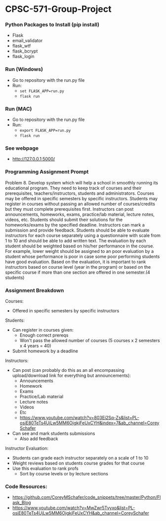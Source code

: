 # CPSC-571-Group-Project

### Python Packages to Install (pip install)
- Flask
- email_validator
- flask_wtf
- flask_bcrypt
- flask_login

### Run (Windows)
- Go to repository with the run.py file
- Run:
    - ```set FLASK_APP=run.py```
    - ```flask run```
    
### Run (MAC)
- Go to repository with the run.py file
- Run:
    - ```export FLASK_APP=run.py```
    - ```flask run```
    
### See webpage
- http://127.0.0.1:5000/

### Programming Assignment Prompt
Problem 8. Develop system which will help a school in smoothly running its educational program. They need to keep track
of courses and their prerequisites, teachers/instructors, students and administrators. Courses may be offered in specific 
semesters by specific instructors. Students may register in courses without passing an allowed number of courses/credits but
they must complete prerequisites first. Instructors can post announcements, homeworks, exams, practice/lab material, lecture
notes, videos, etc. Students should submit their solutions for the homeworks/exams by the specified deadline. Instructors
can mark a submission and provide feedback. Students should be able to evaluate instructors for each course separately using a
questionnaire with scale from 1 to 10 and should be able to add written text. The evaluation by each student should be weighted 
based on his/her performance in the course. For example, lower weight should be assigned to an poor evaluation by a student whose
performance is poor in case some poor performing students have good evaluation. Based on the evaluation, it is important to rank
instructors based on course level (year in the program) or based on the specific course if more than one section are offered in 
one semester.(4 students)

### Assignment Breakdown
Courses:
- Offered in specific semesters by specific instructors

Students:
- Can register in courses given:
    - Enough correct prereqs
    - Won't pass the allowed number of courses (5 courses x 2 semesters x 4 years = 40)
- Submit homework by a deadline

Instructors:
- Can post (can probably do this as an all encompassing upload/download link for everything but announcements):
    - Announcements
    - Homework
    - Exams
    - Practice/Lab material
    - Lecture notes
    - Videos
    - Etc
    - https://www.youtube.com/watch?v=803Ei2Sq-Zs&list=PL-osiE80TeTs4UjLw5MM6OjgkjFeUxCYH&index=7&ab_channel=CoreySchafer
- Can see and mark students submissions
    - Also add feedback
    
Instructor Evaluation:
- Students can grade each instructor separately on a scale of 1 to 10
- Weight reviews based on students course grades for that course
- Use this evaluation to rank profs
    - Sort by course levels or by lecture sections


### Code Resources:
- https://github.com/CoreyMSchafer/code_snippets/tree/master/Python/Flask_Blog
- https://www.youtube.com/watch?v=MwZwr5Tvyxo&list=PL-osiE80TeTs4UjLw5MM6OjgkjFeUxCYH&ab_channel=CoreySchafer
